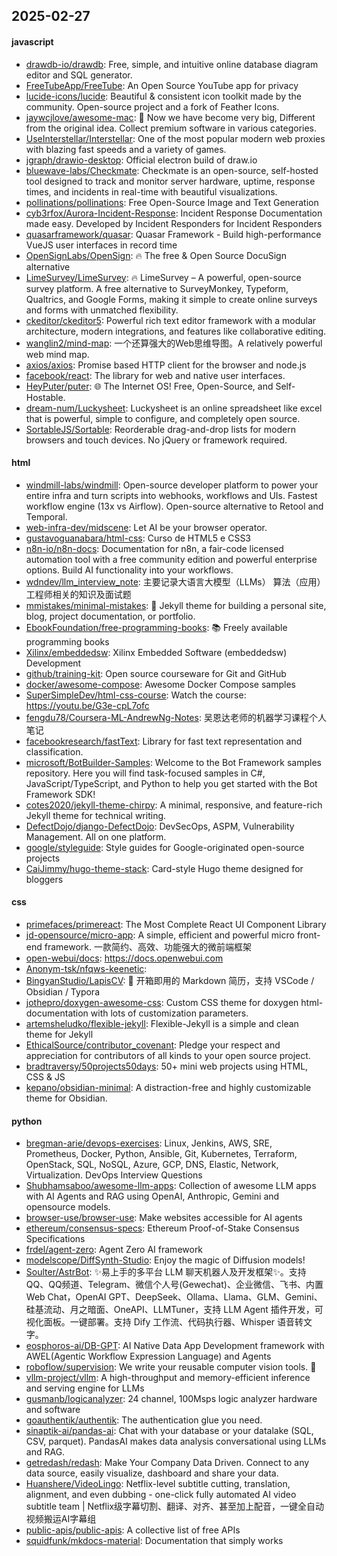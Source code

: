 ## 2025-02-27

#### javascript
* [drawdb-io/drawdb](https://github.com/drawdb-io/drawdb): Free, simple, and intuitive online database diagram editor and SQL generator.
* [FreeTubeApp/FreeTube](https://github.com/FreeTubeApp/FreeTube): An Open Source YouTube app for privacy
* [lucide-icons/lucide](https://github.com/lucide-icons/lucide): Beautiful & consistent icon toolkit made by the community. Open-source project and a fork of Feather Icons.
* [jaywcjlove/awesome-mac](https://github.com/jaywcjlove/awesome-mac):  Now we have become very big, Different from the original idea. Collect premium software in various categories.
* [UseInterstellar/Interstellar](https://github.com/UseInterstellar/Interstellar): One of the most popular modern web proxies with blazing fast speeds and a variety of games.
* [jgraph/drawio-desktop](https://github.com/jgraph/drawio-desktop): Official electron build of draw.io
* [bluewave-labs/Checkmate](https://github.com/bluewave-labs/Checkmate): Checkmate is an open-source, self-hosted tool designed to track and monitor server hardware, uptime, response times, and incidents in real-time with beautiful visualizations.
* [pollinations/pollinations](https://github.com/pollinations/pollinations): Free Open-Source Image and Text Generation
* [cyb3rfox/Aurora-Incident-Response](https://github.com/cyb3rfox/Aurora-Incident-Response): Incident Response Documentation made easy. Developed by Incident Responders for Incident Responders
* [quasarframework/quasar](https://github.com/quasarframework/quasar): Quasar Framework - Build high-performance VueJS user interfaces in record time
* [OpenSignLabs/OpenSign](https://github.com/OpenSignLabs/OpenSign): 🔥 The free & Open Source DocuSign alternative
* [LimeSurvey/LimeSurvey](https://github.com/LimeSurvey/LimeSurvey): 🔥 LimeSurvey – A powerful, open-source survey platform. A free alternative to SurveyMonkey, Typeform, Qualtrics, and Google Forms, making it simple to create online surveys and forms with unmatched flexibility.
* [ckeditor/ckeditor5](https://github.com/ckeditor/ckeditor5): Powerful rich text editor framework with a modular architecture, modern integrations, and features like collaborative editing.
* [wanglin2/mind-map](https://github.com/wanglin2/mind-map): 一个还算强大的Web思维导图。A relatively powerful web mind map.
* [axios/axios](https://github.com/axios/axios): Promise based HTTP client for the browser and node.js
* [facebook/react](https://github.com/facebook/react): The library for web and native user interfaces.
* [HeyPuter/puter](https://github.com/HeyPuter/puter): 🌐 The Internet OS! Free, Open-Source, and Self-Hostable.
* [dream-num/Luckysheet](https://github.com/dream-num/Luckysheet): Luckysheet is an online spreadsheet like excel that is powerful, simple to configure, and completely open source.
* [SortableJS/Sortable](https://github.com/SortableJS/Sortable): Reorderable drag-and-drop lists for modern browsers and touch devices. No jQuery or framework required.

#### html
* [windmill-labs/windmill](https://github.com/windmill-labs/windmill): Open-source developer platform to power your entire infra and turn scripts into webhooks, workflows and UIs. Fastest workflow engine (13x vs Airflow). Open-source alternative to Retool and Temporal.
* [web-infra-dev/midscene](https://github.com/web-infra-dev/midscene): Let AI be your browser operator.
* [gustavoguanabara/html-css](https://github.com/gustavoguanabara/html-css): Curso de HTML5 e CSS3
* [n8n-io/n8n-docs](https://github.com/n8n-io/n8n-docs): Documentation for n8n, a fair-code licensed automation tool with a free community edition and powerful enterprise options. Build AI functionality into your workflows.
* [wdndev/llm_interview_note](https://github.com/wdndev/llm_interview_note): 主要记录大语言大模型（LLMs） 算法（应用）工程师相关的知识及面试题
* [mmistakes/minimal-mistakes](https://github.com/mmistakes/minimal-mistakes): 📐 Jekyll theme for building a personal site, blog, project documentation, or portfolio.
* [EbookFoundation/free-programming-books](https://github.com/EbookFoundation/free-programming-books): 📚 Freely available programming books
* [Xilinx/embeddedsw](https://github.com/Xilinx/embeddedsw): Xilinx Embedded Software (embeddedsw) Development
* [github/training-kit](https://github.com/github/training-kit): Open source courseware for Git and GitHub
* [docker/awesome-compose](https://github.com/docker/awesome-compose): Awesome Docker Compose samples
* [SuperSimpleDev/html-css-course](https://github.com/SuperSimpleDev/html-css-course): Watch the course: https://youtu.be/G3e-cpL7ofc
* [fengdu78/Coursera-ML-AndrewNg-Notes](https://github.com/fengdu78/Coursera-ML-AndrewNg-Notes): 吴恩达老师的机器学习课程个人笔记
* [facebookresearch/fastText](https://github.com/facebookresearch/fastText): Library for fast text representation and classification.
* [microsoft/BotBuilder-Samples](https://github.com/microsoft/BotBuilder-Samples): Welcome to the Bot Framework samples repository. Here you will find task-focused samples in C#, JavaScript/TypeScript, and Python to help you get started with the Bot Framework SDK!
* [cotes2020/jekyll-theme-chirpy](https://github.com/cotes2020/jekyll-theme-chirpy): A minimal, responsive, and feature-rich Jekyll theme for technical writing.
* [DefectDojo/django-DefectDojo](https://github.com/DefectDojo/django-DefectDojo): DevSecOps, ASPM, Vulnerability Management. All on one platform.
* [google/styleguide](https://github.com/google/styleguide): Style guides for Google-originated open-source projects
* [CaiJimmy/hugo-theme-stack](https://github.com/CaiJimmy/hugo-theme-stack): Card-style Hugo theme designed for bloggers

#### css
* [primefaces/primereact](https://github.com/primefaces/primereact): The Most Complete React UI Component Library
* [jd-opensource/micro-app](https://github.com/jd-opensource/micro-app): A simple, efficient and powerful micro front-end framework. 一款简约、高效、功能强大的微前端框架
* [open-webui/docs](https://github.com/open-webui/docs): https://docs.openwebui.com
* [Anonym-tsk/nfqws-keenetic](https://github.com/Anonym-tsk/nfqws-keenetic): 
* [BingyanStudio/LapisCV](https://github.com/BingyanStudio/LapisCV): 📃 开箱即用的 Markdown 简历，支持 VSCode / Obsidian / Typora
* [jothepro/doxygen-awesome-css](https://github.com/jothepro/doxygen-awesome-css): Custom CSS theme for doxygen html-documentation with lots of customization parameters.
* [artemsheludko/flexible-jekyll](https://github.com/artemsheludko/flexible-jekyll): Flexible-Jekyll is a simple and clean theme for Jekyll
* [EthicalSource/contributor_covenant](https://github.com/EthicalSource/contributor_covenant): Pledge your respect and appreciation for contributors of all kinds to your open source project.
* [bradtraversy/50projects50days](https://github.com/bradtraversy/50projects50days): 50+ mini web projects using HTML, CSS & JS
* [kepano/obsidian-minimal](https://github.com/kepano/obsidian-minimal): A distraction-free and highly customizable theme for Obsidian.

#### python
* [bregman-arie/devops-exercises](https://github.com/bregman-arie/devops-exercises): Linux, Jenkins, AWS, SRE, Prometheus, Docker, Python, Ansible, Git, Kubernetes, Terraform, OpenStack, SQL, NoSQL, Azure, GCP, DNS, Elastic, Network, Virtualization. DevOps Interview Questions
* [Shubhamsaboo/awesome-llm-apps](https://github.com/Shubhamsaboo/awesome-llm-apps): Collection of awesome LLM apps with AI Agents and RAG using OpenAI, Anthropic, Gemini and opensource models.
* [browser-use/browser-use](https://github.com/browser-use/browser-use): Make websites accessible for AI agents
* [ethereum/consensus-specs](https://github.com/ethereum/consensus-specs): Ethereum Proof-of-Stake Consensus Specifications
* [frdel/agent-zero](https://github.com/frdel/agent-zero): Agent Zero AI framework
* [modelscope/DiffSynth-Studio](https://github.com/modelscope/DiffSynth-Studio): Enjoy the magic of Diffusion models!
* [Soulter/AstrBot](https://github.com/Soulter/AstrBot): ✨易上手的多平台 LLM 聊天机器人及开发框架✨。支持 QQ、QQ频道、Telegram、微信个人号(Gewechat)、企业微信、飞书、内置 Web Chat，OpenAI GPT、DeepSeek、Ollama、Llama、GLM、Gemini、硅基流动、月之暗面、OneAPI、LLMTuner，支持 LLM Agent 插件开发，可视化面板。一键部署。支持 Dify 工作流、代码执行器、Whisper 语音转文字。
* [eosphoros-ai/DB-GPT](https://github.com/eosphoros-ai/DB-GPT): AI Native Data App Development framework with AWEL(Agentic Workflow Expression Language) and Agents
* [roboflow/supervision](https://github.com/roboflow/supervision): We write your reusable computer vision tools. 💜
* [vllm-project/vllm](https://github.com/vllm-project/vllm): A high-throughput and memory-efficient inference and serving engine for LLMs
* [gusmanb/logicanalyzer](https://github.com/gusmanb/logicanalyzer): 24 channel, 100Msps logic analyzer hardware and software
* [goauthentik/authentik](https://github.com/goauthentik/authentik): The authentication glue you need.
* [sinaptik-ai/pandas-ai](https://github.com/sinaptik-ai/pandas-ai): Chat with your database or your datalake (SQL, CSV, parquet). PandasAI makes data analysis conversational using LLMs and RAG.
* [getredash/redash](https://github.com/getredash/redash): Make Your Company Data Driven. Connect to any data source, easily visualize, dashboard and share your data.
* [Huanshere/VideoLingo](https://github.com/Huanshere/VideoLingo): Netflix-level subtitle cutting, translation, alignment, and even dubbing - one-click fully automated AI video subtitle team | Netflix级字幕切割、翻译、对齐、甚至加上配音，一键全自动视频搬运AI字幕组
* [public-apis/public-apis](https://github.com/public-apis/public-apis): A collective list of free APIs
* [squidfunk/mkdocs-material](https://github.com/squidfunk/mkdocs-material): Documentation that simply works
